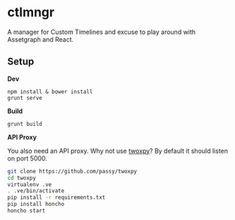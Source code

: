 ctlmngr
=======

A manager for Custom Timelines and excuse to play around with Assetgraph and
React.

Setup
-----

**Dev**

```
npm install & bower install
grunt serve
```

**Build**
```
grunt build
```

**API Proxy**

You also need an API proxy. Why not use [twoxpy](http://github.com/passy/twoxpy)? By default it should listen on port 5000.

```bash
git clone https://github.com/passy/twoxpy
cd twoxpy
virtualenv .ve
. .ve/bin/activate
pip install -r requirements.txt
pip install honcho
honcho start
```
